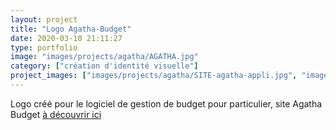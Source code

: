 ```yaml
---
layout: project
title: "Logo Agatha-Budget"
date: 2020-03-10 21:11:27
type: portfolio
image: "images/projects/agatha/AGATHA.jpg"
category: ["création d'identité visuelle"]
project_images: ["images/projects/agatha/SITE-agatha-appli.jpg", "images/projects//agatha/SITE-logo-agatha-couleurs.jpg", "images/projects//agatha/SITE-office-agatha.jpg", "images/projects//agatha/SITE-papier-agatha.jpg", "images/projects//agatha/SITE-papier-agatha-sans.jpg"]
---
```


Logo créé pour le logiciel de gestion de budget pour particulier, site Agatha Budget <a href="http://agatha-budget.fr/">à découvrir ici </a>